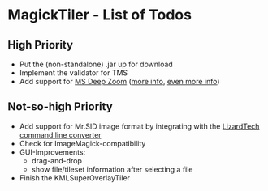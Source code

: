 # MagickTiler - List of Todos #

## High Priority ##
  * Put the (non-standalone) .jar up for download
  * Implement the validator for TMS
  * Add support for [MS Deep Zoom](http://msdn.microsoft.com/en-us/library/cc645077%28v=VS.95%29.aspx) ([more info](http://gasi.ch/blog/inside-deep-zoom-2/), [even more info](http://gasi.ch/blog/openzoom-description-format/))


## Not-so-high Priority ##
  * Add support for Mr.SID image format by integrating with the [LizardTech command line converter](http://www.lizardtech.com/downloads/tools.php)
  * Check for ImageMagick-compatibility
  * GUI-Improvements:
    * drag-and-drop
    * show file/tileset information after selecting a file
  * Finish the KMLSuperOverlayTiler
